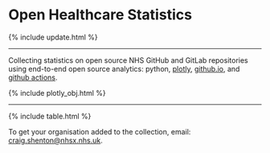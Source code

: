 <script src="https://cdn.plot.ly/plotly-latest.min.js"></script>

# Open Healthcare Statistics

{% include update.html %}

<hr class="nhsuk-u-margin-top-0 nhsuk-u-margin-bottom-6">

Collecting statistics on open source NHS GitHub and GitLab repositories using end-to-end open source analytics: python, [plotly](https://plotly.com/python/), [github.io](https://pages.github.com/), and [github actions](https://github.com/features/actions).

{% include plotly_obj.html %}

<hr class="nhsuk-u-margin-top-0 nhsuk-u-margin-bottom-6">

{% include table.html %}

<div class="nhsuk-u-reading-width">

  <p class="nhsuk-u-margin-bottom-0">To get your organisation added to the collection, email: <a href="mailto:craig.shenton@nhsx.nhs.uk">craig.shenton@nhsx.nhs.uk</a>.</p>

</div>
